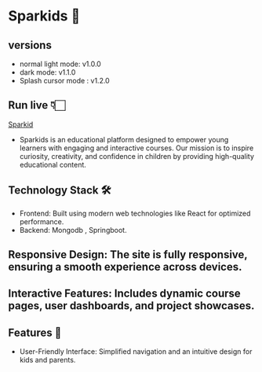 # Sparkids 🌟

## versions
- normal light mode: v1.0.0
- dark mode: v1.1.0
- Splash cursor mode : v1.2.0

## Run live 👇🏻
[Sparkid](https://AmullyaPatil.github.io/Sparkids)

- Sparkids is an educational platform designed to empower young learners with engaging and 
interactive courses. Our mission is to inspire curiosity, creativity, 
and confidence in children by providing high-quality educational content.

## Technology Stack 🛠  
- Frontend: Built using modern web technologies like React for optimized performance.
- Backend: Mongodb , Springboot.

## Responsive Design: The site is fully responsive, ensuring a smooth experience across devices.
## Interactive Features: Includes dynamic course pages, user dashboards, and project showcases.

## Features 🚀
- User-Friendly Interface: Simplified navigation and an intuitive design for kids and parents.